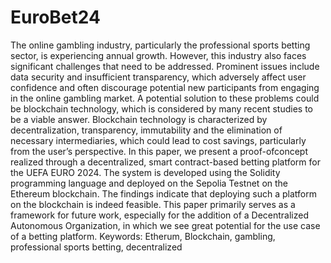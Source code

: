 # EuroBet24

The online gambling industry, particularly the professional sports betting sector, is experiencing annual growth. However, this industry also faces significant challenges that
need to be addressed. Prominent issues include data security and insufficient transparency,
which adversely affect user confidence and often discourage potential new participants
from engaging in the online gambling market. A potential solution to these problems
could be blockchain technology, which is considered by many recent studies to be a viable answer. Blockchain technology is characterized by decentralization, transparency,
immutability and the elimination of necessary intermediaries, which could lead to cost
savings, particularly from the user’s perspective. In this paper, we present a proof-ofconcept realized through a decentralized, smart contract-based betting platform for the
UEFA EURO 2024. The system is developed using the Solidity programming language
and deployed on the Sepolia Testnet on the Ethereum blockchain. The findings indicate
that deploying such a platform on the blockchain is indeed feasible. This paper primarily serves as a framework for future work, especially for the addition of a Decentralized
Autonomous Organization, in which we see great potential for the use case of a betting
platform.
Keywords: Etherum, Blockchain, gambling, professional sports betting, decentralized

